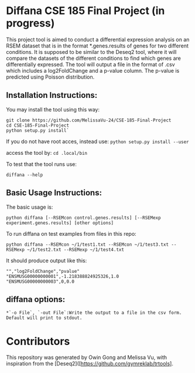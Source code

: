 # Diffana CSE 185 Final Project (in progress)
This project tool is aimed to conduct a differential expression analysis on an RSEM dataset that is in the format *.genes.results of genes for two different conditions. It is supposed to be similar to the Deseq2 tool, where it will compare the datasets of the different conditions to find which genes are differentially expressed. The tool will output a file in the format of .csv which includes a log2FoldChange and a p-value column. The p-value is predicted using Poisson distribution.

## Installation Instructions:

You may install the tool using this way:
```
git clone https://github.com/MelissaVu-24/CSE-185-Final-Project
cd CSE-185-Final-Project
python setup.py install`
```  
If you do not have root acces, instead use:
  `python setup.py install --user`
 
access the tool by:
  `cd .local/bin`
  
To test that the tool runs use:

  `diffana --help`
  
## Basic Usage Instructions:
The basic usage is:

  `python diffana [--RSEMcon control.genes.results] [--RSEMexp experiment.genes.results] [other options]`
  
  
To run diffana on test examples from files in this repo:

  `python diffana --RSEMcon ~/1/test1.txt --RSEMcon ~/1/test3.txt --RSEMexp ~/1/test2.txt --RSEMexp ~/1/test4.txt` 
  
It should produce output like this:
```
"","log2FoldChange","pvalue"
"ENSMUSG00000000001",-1.218388824925326,1.0
"ENSMUSG00000000003",0,0.0
```
  
## diffana options:

    *`-o File`, `-out File`:Write the output to a file in the csv form. Default will print to stdout.
    
# Contributors

This repository was generated by Owin Gong and Melissa Vu, with inspiration from the [Deseq2]([https://github.com/gymreklab/trtools].


